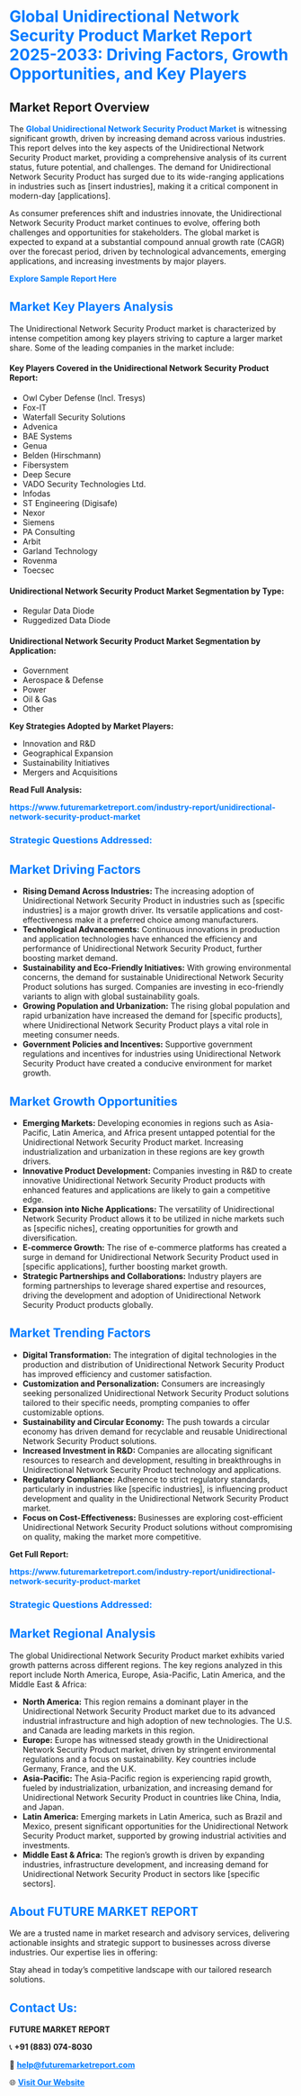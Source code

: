 <h1 style="color: #007BFF;">Global Unidirectional Network Security Product Market Report 2025-2033: Driving Factors, Growth Opportunities, and Key Players</h1>

<section id="overview">
<h2>Market Report Overview</h2>
<p>The <a href="https://www.futuremarketreport.com/industry-report/unidirectional-network-security-product-market" style="color: #007BFF; text-decoration: none;"><strong>Global Unidirectional Network Security Product Market</strong></a> is witnessing significant growth, driven by increasing demand across various industries. This report delves into the key aspects of the Unidirectional Network Security Product market, providing a comprehensive analysis of its current status, future potential, and challenges. The demand for Unidirectional Network Security Product has surged due to its wide-ranging applications in industries such as [insert industries], making it a critical component in modern-day [applications].</p>
<p>As consumer preferences shift and industries innovate, the Unidirectional Network Security Product market continues to evolve, offering both challenges and opportunities for stakeholders. The global market is expected to expand at a substantial compound annual growth rate (CAGR) over the forecast period, driven by technological advancements, emerging applications, and increasing investments by major players.</p>
</section>

<section id="overview">
<p><a href="https://www.futuremarketreport.com/request-sample/reportId=57288" style="color: #007BFF; text-decoration: none;"><strong>Explore Sample Report Here</strong></a></p>
</section>

<section id="key-players">
<h2 style="color: #007BFF;">Market Key Players Analysis</h2>
<p>The Unidirectional Network Security Product market is characterized by intense competition among key players striving to capture a larger market share. Some of the leading companies in the market include:</p>
<h4>Key Players Covered in the Unidirectional Network Security Product Report:</h4>
<ul><li>Owl Cyber Defense (Incl. Tresys)</li><li>Fox-IT</li><li>Waterfall Security Solutions</li><li>Advenica</li><li>BAE Systems</li><li>Genua</li><li>Belden (Hirschmann)</li><li>Fibersystem</li><li>Deep Secure</li><li>VADO Security Technologies Ltd.</li><li>Infodas</li><li>ST Engineering (Digisafe)</li><li>Nexor</li><li>Siemens</li><li>PA Consulting</li><li>Arbit</li><li>Garland Technology</li><li>Rovenma</li><li>Toecsec</li></ul>
<h4>Unidirectional Network Security Product Market Segmentation by Type:</h4>
<ul><li>Regular Data Diode</li><li>Ruggedized Data Diode</li></ul>

<h4>Unidirectional Network Security Product Market Segmentation by Application:</h4>
<ul><li>Government</li><li>Aerospace &amp; Defense</li><li>Power</li><li>Oil &amp; Gas</li><li>Other</li></ul>
<p><strong>Key Strategies Adopted by Market Players:</strong></p>
<ul>
<li>Innovation and R&D</li>
<li>Geographical Expansion</li>
<li>Sustainability Initiatives</li>
<li>Mergers and Acquisitions</li>
</ul>
</section>

<section>
<p><strong>Read Full Analysis: </strong></p><a href="https://www.futuremarketreport.com/industry-report/unidirectional-network-security-product-market" style="color: #007BFF; text-decoration: none;"><strong>https://www.futuremarketreport.com/industry-report/unidirectional-network-security-product-market</strong></a>
<h3 style="color: #007BFF;">Strategic Questions Addressed:</h3>
</section>

<section id="driving-factors">
<h2 style="color: #007BFF;">Market Driving Factors</h2>
<ul>
<li><strong>Rising Demand Across Industries:</strong> The increasing adoption of Unidirectional Network Security Product in industries such as [specific industries] is a major growth driver. Its versatile applications and cost-effectiveness make it a preferred choice among manufacturers.</li>
<li><strong>Technological Advancements:</strong> Continuous innovations in production and application technologies have enhanced the efficiency and performance of Unidirectional Network Security Product, further boosting market demand.</li>
<li><strong>Sustainability and Eco-Friendly Initiatives:</strong> With growing environmental concerns, the demand for sustainable Unidirectional Network Security Product solutions has surged. Companies are investing in eco-friendly variants to align with global sustainability goals.</li>
<li><strong>Growing Population and Urbanization:</strong> The rising global population and rapid urbanization have increased the demand for [specific products], where Unidirectional Network Security Product plays a vital role in meeting consumer needs.</li>
<li><strong>Government Policies and Incentives:</strong> Supportive government regulations and incentives for industries using Unidirectional Network Security Product have created a conducive environment for market growth.</li>
</ul>
</section>

<section id="growth-opportunities">
<h2 style="color: #007BFF;">Market Growth Opportunities</h2>
<ul>
<li><strong>Emerging Markets:</strong> Developing economies in regions such as Asia-Pacific, Latin America, and Africa present untapped potential for the Unidirectional Network Security Product market. Increasing industrialization and urbanization in these regions are key growth drivers.</li>
<li><strong>Innovative Product Development:</strong> Companies investing in R&D to create innovative Unidirectional Network Security Product products with enhanced features and applications are likely to gain a competitive edge.</li>
<li><strong>Expansion into Niche Applications:</strong> The versatility of Unidirectional Network Security Product allows it to be utilized in niche markets such as [specific niches], creating opportunities for growth and diversification.</li>
<li><strong>E-commerce Growth:</strong> The rise of e-commerce platforms has created a surge in demand for Unidirectional Network Security Product used in [specific applications], further boosting market growth.</li>
<li><strong>Strategic Partnerships and Collaborations:</strong> Industry players are forming partnerships to leverage shared expertise and resources, driving the development and adoption of Unidirectional Network Security Product products globally.</li>
</ul>
</section>

<section id="trending-factors">
<h2 style="color: #007BFF;">Market Trending Factors</h2>
<ul>
<li><strong>Digital Transformation:</strong> The integration of digital technologies in the production and distribution of Unidirectional Network Security Product has improved efficiency and customer satisfaction.</li>
<li><strong>Customization and Personalization:</strong> Consumers are increasingly seeking personalized Unidirectional Network Security Product solutions tailored to their specific needs, prompting companies to offer customizable options.</li>
<li><strong>Sustainability and Circular Economy:</strong> The push towards a circular economy has driven demand for recyclable and reusable Unidirectional Network Security Product solutions.</li>
<li><strong>Increased Investment in R&D:</strong> Companies are allocating significant resources to research and development, resulting in breakthroughs in Unidirectional Network Security Product technology and applications.</li>
<li><strong>Regulatory Compliance:</strong> Adherence to strict regulatory standards, particularly in industries like [specific industries], is influencing product development and quality in the Unidirectional Network Security Product market.</li>
<li><strong>Focus on Cost-Effectiveness:</strong> Businesses are exploring cost-efficient Unidirectional Network Security Product solutions without compromising on quality, making the market more competitive.</li>
</ul>
</section>

<section>
<p><strong>Get Full Report: </strong></p><a href="https://www.futuremarketreport.com/industry-report/unidirectional-network-security-product-market" style="color: #007BFF; text-decoration: none;"><strong>https://www.futuremarketreport.com/industry-report/unidirectional-network-security-product-market</strong></a>
<h3 style="color: #007BFF;">Strategic Questions Addressed:</h3>
</section>


<section id="regional-analysis">
<h2 style="color: #007BFF;">Market Regional Analysis</h2>
<p>The global Unidirectional Network Security Product market exhibits varied growth patterns across different regions. The key regions analyzed in this report include North America, Europe, Asia-Pacific, Latin America, and the Middle East & Africa:</p>
<ul>
<li><strong>North America:</strong> This region remains a dominant player in the Unidirectional Network Security Product market due to its advanced industrial infrastructure and high adoption of new technologies. The U.S. and Canada are leading markets in this region.</li>
<li><strong>Europe:</strong> Europe has witnessed steady growth in the Unidirectional Network Security Product market, driven by stringent environmental regulations and a focus on sustainability. Key countries include Germany, France, and the U.K.</li>
<li><strong>Asia-Pacific:</strong> The Asia-Pacific region is experiencing rapid growth, fueled by industrialization, urbanization, and increasing demand for Unidirectional Network Security Product in countries like China, India, and Japan.</li>
<li><strong>Latin America:</strong> Emerging markets in Latin America, such as Brazil and Mexico, present significant opportunities for the Unidirectional Network Security Product market, supported by growing industrial activities and investments.</li>
<li><strong>Middle East & Africa:</strong> The region’s growth is driven by expanding industries, infrastructure development, and increasing demand for Unidirectional Network Security Product in sectors like [specific sectors].</li>
</ul>
</section>

<footer>
<h2 style="color: #007BFF;">About FUTURE MARKET REPORT</h2>
<p>We are a trusted name in market research and advisory services, delivering actionable insights and strategic support to businesses across diverse industries. Our expertise lies in offering:</p>

<p>Stay ahead in today’s competitive landscape with our tailored research solutions.</p>

<h2 style="color: #007BFF;">Contact Us:</h2>
<p><strong>FUTURE MARKET REPORT</strong></p>
<p>📞 <strong>+91 (883) 074-8030</strong></p>
<p>📧 <strong><a href="mailto:help@futuremarketreport.com" style="color: #007BFF;">help@futuremarketreport.com</a></strong></p>
<p>🌐 <strong><a href="https://www.futuremarketreport.com/" style="color: #007BFF;">Visit Our Website</a></strong></p>
</footer>